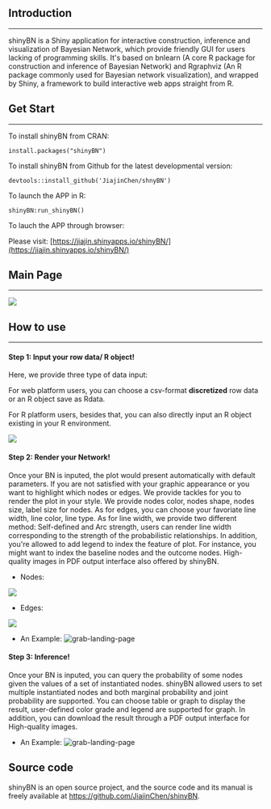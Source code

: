 ## Introduction
___
shinyBN is a Shiny application for interactive construction, inference and visualization of Bayesian Network, which provide friendly GUI for users lacking of programming skills. It's based on bnlearn (A core R package for construction and inference of Bayesian Network) and Rgraphviz (An R package commonly used for Bayesian network visualization), and wrapped by Shiny, a framework to build interactive web apps straight from R. 

## Get Start
___
To install shinyBN from CRAN:
```{r,eval = FALSE}
install.packages("shinyBN")
```

To install shinyBN from Github for the latest developmental version:
```{r,eval = FALSE}
devtools::install_github('JiajinChen/shnyBN')
```

To launch the APP in R:
```{r,eval = FALSE}
shinyBN:run_shinyBN()
```

To lauch the APP through browser:

Please visit: [https://jiajin.shinyapps.io/shinyBN/](https://jiajin.shinyapps.io/shinyBN/)

## Main Page
___

<img src="https://github.com/JiajinChen/shinyBN/blob/master/inst/images/Main%20Page.png?raw=true"/>


## How to use
___
#### **Step 1: Input your row data/ R object!**

Here, we provide three type of data input:

For web platform users, you can choose a csv-format **discretized** row data or an R object save as Rdata. 

For R platform users, besides that, you can also directly input an R object existing in your R environment.

  <img src="https://github.com/JiajinChen/shinyBN/blob/master/inst/images/Step%201.png?raw=true"/>
   
#### **Step 2: Render your Network!**

Once your BN is inputed, the plot would present automatically with default parameters. If you are not satisfied with your graphic appearance or you want to highlight which nodes or edges. We provide tackles for you to render the plot in your style. We provide nodes color, nodes shape, nodes size, label size for nodes. As for edges, you can choose your favoriate line width, line color, line type. As for line width, we provide two different method: Self-defined and Arc strength, users can render line width corresponding to the strength of the probabilistic relationships. In addition, you're allowed to add legend to index the feature of plot. For instance, you might want to index the baseline nodes and the outcome nodes. High-quality images in PDF output interface also offered by shinyBN.

  + Nodes:
  <img src="https://github.com/JiajinChen/shinyBN/blob/master/inst/images/Node%20Render.png?raw=true"/>
  
  + Edges:
  <img src="https://github.com/JiajinChen/shinyBN/blob/master/inst/images/Edge%20Render.png?raw=true"/>
  
  + An Example:
  ![grab-landing-page](https://github.com/JiajinChen/shinyBN/blob/master/inst/GIF/Render1280.gif?v=9ad8eed7)
  
#### **Step 3: Inference!**

Once your BN is inputed, you can query the probability of some nodes given the values of a set of instantiated nodes. shinyBN allowed users to set multiple instantiated nodes and both marginal probability and joint probability are supported. You can choose table or graph to display the result, user-defined color grade and legend are supported for graph. In addition, you can download the result through a PDF output interface for High-quality images.
  + An Example:
  ![grab-landing-page](https://github.com/JiajinChen/shinyBN/blob/master/inst/GIF/Inference1280.gif?v=9ad8eed7)

## Source code

shinyBN is an open source project, and the source code and its manual is freely available at https://github.com/JiajinChen/shinyBN.

